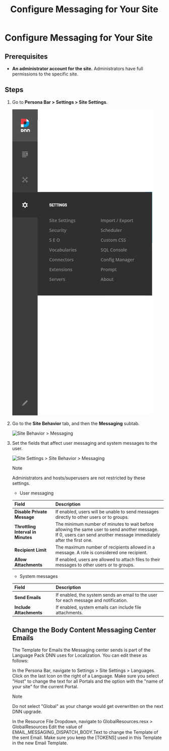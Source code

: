 ﻿---
uid: configure-messaging
locale: en
title: Configure Messaging for Your Site
dnnversion: 09.02.00
related-topics: update-site-info,assign-key-pages,add-metadata-to-pages,access-web-config,configure-check-for-new-version,participate-in-improvement-program,configure-html-editor,administrators-extensions-overview,administrators-connectors-overview,administrators-search-overview,administrators-vocabularies-overview
---

# Configure Messaging for Your Site

## Prerequisites

*   **An administrator account for the site.** Administrators have full permissions to the specific site.

## Steps

1.  Go to **Persona Bar \> Settings \> Site Settings**.
    
    ![Persona Bar > Settings > Site Settings](/images/scr-pbar-host-Settings-E91-platform.png)
    
2.  Go to the **Site Behavior** tab, and then the **Messaging** subtab.
    
    ![Site Behavior > Messaging](/images/scr-pbtabs-host-Settings-SiteSettings-SiteBehavior-Messaging-E90.png)
    
3.  Set the fields that affect user messaging and system messages to the user.
    
      
    
    ![Site Settings > Site Behavior > Messaging](/images/scr-SiteSettings-SiteBehavior-Messaging-E90.png)
    
      
    
    > [!Note]
    > Administrators and hosts/superusers are not restricted by these settings.
    
    <ul><li>User messaging</li></ul>

    |**Field**|**Description**|
    |---|---|
    |<strong>Disable Private Message</strong>|If enabled, users will be unable to send messages directly to other users or to groups.|
    |<strong>Throttling Interval in Minutes</strong>|The minimum number of minutes to wait before allowing the same user to send another message. If 0, users can send another message immediately after the first one.|
    |<strong>Recipient Limit</strong>|The maximum number of recipients allowed in a message. A role is considered one recipient.|       
    |<strong>Allow Attachments</strong>|If enabled, users are allowed to attach files to their messages to other users or to groups.|
    
    <ul><li>System messages</li></ul>
        
    |**Field**|**Description**|
    |---|---|
    |<strong>Send Emails</strong>|If enabled, the system sends an email to the user for each message and notification.|
    |<strong>Include Attachments</strong>|If enabled, system emails can include file attachments.|
   

	## Change the Body Content Messaging Center Emails
	
	The Template for Emails the Messaging center sends is part of the Language Pack DNN uses for Localization. 
	You can edit these as follows: 
	
	In the Persona Bar, navigate to Settings > Site Settings > Languages. 
	Click on the last Icon on the right of a Language. 
	Make sure you select "Host" to change the text for all Portals and the option with the "name of your site" for the current Portal. 
	
	> [!Note]
    > Do not select "Global" as your change would get overwritten on the next DNN upgrade.
	
	In the Resource File Dropdown, navigate to GlobalResources.resx > GlobalResources 
	Edit the value of EMAIL_MESSAGING_DISPATCH_BODY.Text to change the Template of the sent Email.
	Make sure you keep the [TOKENS] used in this Template in the new Email Template.
